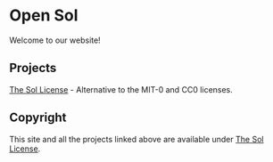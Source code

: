 # Open Sol

Welcome to our website!

## Projects

[The Sol License](https://open-sol.github.io/license) - Alternative to the MIT-0 and CC0 licenses.

## Copyright

This site and all the projects linked above are available under [The Sol License](https://open-sol.github.io/license).

